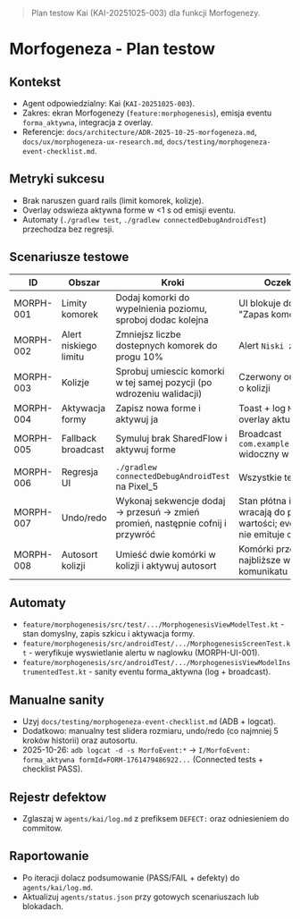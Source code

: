 > Plan testow Kai (KAI-20251025-003) dla funkcji Morfogenezy.

# Morfogeneza - Plan testow

## Kontekst
- Agent odpowiedzialny: Kai (`KAI-20251025-003`).
- Zakres: ekran Morfogenezy (`feature:morphogenesis`), emisja eventu `forma_aktywna`, integracja z overlay.
- Referencje: `docs/architecture/ADR-2025-10-25-morfogeneza.md`, `docs/ux/morphogeneza-ux-research.md`, `docs/testing/morphogeneza-event-checklist.md`.

## Metryki sukcesu
- Brak naruszen guard rails (limit komorek, kolizje).
- Overlay odswieza aktywna forme w <1 s od emisji eventu.
- Automaty (`./gradlew test`, `./gradlew connectedDebugAndroidTest`) przechodza bez regresji.

## Scenariusze testowe
| ID | Obszar | Kroki | Oczekiwany wynik | Narzedzie |
|----|--------|-------|------------------|-----------|
| MORPH-001 | Limity komorek | Dodaj komorki do wypelnienia poziomu, sproboj dodac kolejna | UI blokuje dodanie, alert "Zapas komorek wyczerpany" | Manual + Compose preview |
| MORPH-002 | Alert niskiego limitu | Zmniejsz liczbe dostepnych komorek do progu 10% | Alert `Niski zapas komorek: X` | `./gradlew test` (ViewModel) |
| MORPH-003 | Kolizje | Sprobuj umiescic komorki w tej samej pozycji (po wdrozeniu walidacji) | Czerwony outline + komunikat o kolizji | Manual |
| MORPH-004 | Aktywacja formy | Zapisz nowa forme i aktywuj ja | Toast + log `MorfoEvent` + overlay aktualizuje forme | Checklista ADB |
| MORPH-005 | Fallback broadcast | Symuluj brak SharedFlow i aktywuj forme | Broadcast `com.example.cos.FORMA_AKTYWNA` widoczny w `dumpsys` | Checklista ADB |
| MORPH-006 | Regresja UI | `./gradlew connectedDebugAndroidTest` na Pixel_5 | Wszystkie testy przechodza | Instrumentacja |
| MORPH-007 | Undo/redo | Wykonaj sekwencje dodaj -> przesuń -> zmień promień, następnie cofnij i przywróć | Stan płótna i licznik komórek wracają do poprzednich wartości; event `forma_aktywna` nie emituje duplikatów | Unit + Instrumentacja |
| MORPH-008 | Autosort kolizji | Umieść dwie komórki w kolizji i aktywuj autosort | Komórki przesuwają się na najbliższe wolne heksy, brak komunikatu błędu | Manual + ViewModel test |

## Automaty
- `feature/morphogenesis/src/test/.../MorphogenesisViewModelTest.kt` - stan domyslny, zapis szkicu i aktywacja formy.
- `feature/morphogenesis/src/androidTest/.../MorphogenesisScreenTest.kt` - weryfikuje wyswietlanie alertu w naglowku (MORPH-UI-001).
- `feature/morphogenesis/src/androidTest/.../MorphogenesisViewModelInstrumentedTest.kt` - sanity eventu forma_aktywna (log + broadcast).

## Manualne sanity
- Uzyj `docs/testing/morphogeneza-event-checklist.md` (ADB + logcat).
- Dodatkowo: manualny test slidera rozmiaru, undo/redo (co najmniej 5 kroków historii) oraz autosortu.
- 2025-10-26: `adb logcat -d -s MorfoEvent:*` -> `I/MorfoEvent: forma_aktywna formId=FORM-1761479486922...` (Connected tests + checklist PASS).

## Rejestr defektow
- Zglaszaj w `agents/kai/log.md` z prefiksem `DEFECT:` oraz odniesieniem do commitow.

## Raportowanie
- Po iteracji dolacz podsumowanie (PASS/FAIL + defekty) do `agents/kai/log.md`.
- Aktualizuj `agents/status.json` przy gotowych scenariuszach lub blokadach.
